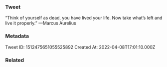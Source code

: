 ### Tweet
“Think of yourself as dead, you have lived your life. Now take what’s left and live it properly.” —Marcus Aurelius

### Metadata
Tweet ID: 1512475651055525892
Created At: 2022-04-08T17:01:10.000Z

### Related

